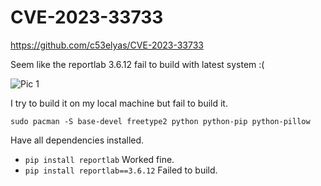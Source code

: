 # CVE-2023-33733

https://github.com/c53elyas/CVE-2023-33733

Seem like the reportlab 3.6.12 fail to build with latest system :(

![Pic 1](./Assets/23-33733-1.png)

I try to build it on my local machine but fail to build it.

`sudo pacman -S base-devel freetype2 python python-pip python-pillow`

Have all dependencies installed.

- `pip install reportlab` Worked fine.
- `pip install reportlab==3.6.12` Failed to build.